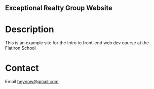 Exceptional Realty Group Website
---

# Description

This is an example site for the Intro to front-end web dev course at the Flatiron School

# Contact

Email heynow@gmail.com
